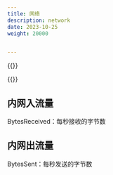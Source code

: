 ```yaml
---
title: 网络
description: network
date: 2023-10-25
weight: 20000


---
```


{{<note>}}
<!---->


{{</note>}}



## 内网入流量

BytesReceived：每秒接收的字节数




## 内网出流量

BytesSent：每秒发送的字节数














